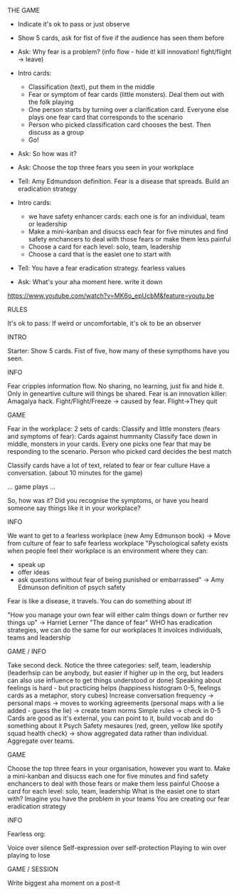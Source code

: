 THE GAME

 * Indicate it's ok to pass or just observe
 * Show 5 cards, ask for fist of five if the audience has seen them before
 * Ask: Why fear is a problem? (info flow - hide it! kill innovation! fight/flight -> leave)
 * Intro cards: 
   * Classification (text), put them in the middle
   * Fear or symptom of fear cards (little monsters). Deal them out with the folk playing
   * One person starts by turning over a clarification card. Everyone else plays one fear card that corresponds to the scenario
   * Person who picked classification card chooses the best. Then discuss as a group
   * Go!
* Ask: So how was it?
 
* Ask: Choose the top three fears you seen in your workplace
* Tell: Amy Edmundson definition. Fear is a disease that spreads. Build an eradication strategy
* Intro cards:
  * we have safety enhancer cards: each one is for an individual, team or leadership
  * Make a mini-kanban and disucss each fear for five minutes and find safety enchancers to deal with those fears or make them less painful
  * Choose a card for each level: solo, team, leadership
  * Choose a card that is the easiet one to start with
* Tell: You have a fear eradication strategy. fearless values
* Ask: What's your aha moment here. write it down


https://www.youtube.com/watch?v=MK6o_epUcbM&feature=youtu.be

RULES

It's ok to pass: If weird or uncomfortable, it's ok to be an observer

INTRO

Starter: Show 5 cards. Fist of five, how many of these sympthoms have you seen.

INFO

Fear cripples information flow. No sharing, no learning, just fix and hide it.
Only in geneartive culture will things be shared.
Fear is an innovation killer: Amagalya hack. Fight/Flight/Freeze -> caused by fear. Flight->They quit

GAME

Fear in the workplace:
2 sets of cards: Classify and little monsters (fears and symptoms of fear): Cards against hummanity
Classify face down in middle, monsters in your cards. Every one picks one fear that may be responding to the scenario.
Person who picked card decides the best match

Classify cards have a lot of text, related to fear or fear culture
Have a conversation. (about 10 minutes for the game)

... game plays ...

So, how was it?
Did you recognise the symptoms, or have you heard someone say things like it in your workplace?

INFO

We want to get to a fearless workplace (new Amy Edmunson book) -> Move from culture of fear to safe fearless workplace
"Pyschological safety exists when people feel their workplace is an environment where they can:
* speak up
* offer ideas
* ask questions
without fear of being punished or embarrassed" -> Amy Edmunson definition of psych safety

Fear is like a disease, it travels. You can do something about it!

"How you manage your own fear will either calm things down or further rev things up" -> Harriet Lerner "The dance of fear"
WHO has eradication strategies, we can do the same for our workplaces
It involces individuals, teams and leadership

GAME / INFO

Take second deck. Notice the three categories: self, team, leadership (leaderhsip can be anybody, but easier if higher up in the org, but leaders can also use influence to get things understood or done)
Speaking about feelings is hard - but practicing helps (happiness histogram 0-5, feelings cards as a metaphor, story cubes)
Increase conversation frequency -> personal maps -> moves to working agreements (personal maps with a lie added - guess the lie) -> create team norms
Simple rules -> check in 0-5
Cards are good as it's external, you can point to it, build vocab and do something about it
Psych Safety mesaures (red, green, yellow like spotify squad health check) -> show aggregated data rather than individual. Aggregate over teams.

GAME

Choose the top three fears in your organisation, however you want to.
Make a mini-kanban and disucss each one for five minutes and find safety enchancers to deal with those fears or make them less painful
Choose a card for each level: solo, team, leadership
What is the easiet one to start with? Imagine you have the problem in your teams
You are creating our fear eradication strategy

INFO

Fearless org:

Voice over silence
Self-expression over self-protection
Playing to win over playing to lose

GAME / SESSION

Write biggest aha moment on a post-it

